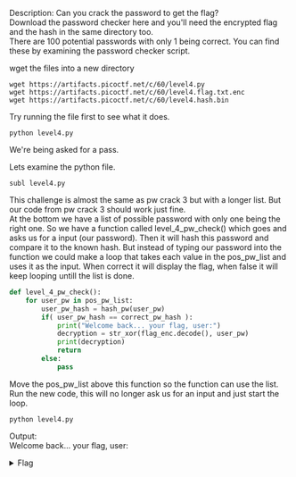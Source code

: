 Description: Can you crack the password to get the flag?  
Download the password checker here and you'll need the encrypted flag and the hash in the same directory too.  
There are 100 potential passwords with only 1 being correct. You can find these by examining the password checker script.  


wget the files into a new directory
```
wget https://artifacts.picoctf.net/c/60/level4.py
wget https://artifacts.picoctf.net/c/60/level4.flag.txt.enc
wget https://artifacts.picoctf.net/c/60/level4.hash.bin
```
Try running the file first to see what it does.
```
python level4.py
```
We're being asked for a pass.

Lets examine the python file. 
```
subl level4.py
```
This challenge is almost the same as pw crack 3 but with a longer list. But our code from pw crack 3 should work just fine.  
At the bottom we have a list of possible password with only one being the right one.
So we have a function called level_4_pw_check() which goes and asks us for a input (our password). Then it will hash this password and compare it to the known hash.
But instead of typing our password into the function we could make a loop that takes each value in the pos_pw_list and uses it as the input. When correct it will display the flag, when false it will keep looping untill the list is done.
```python
def level_4_pw_check():
    for user_pw in pos_pw_list:
        user_pw_hash = hash_pw(user_pw)
        if( user_pw_hash == correct_pw_hash ):
            print("Welcome back... your flag, user:")
            decryption = str_xor(flag_enc.decode(), user_pw)
            print(decryption)
            return
        else:
            pass
```
Move the pos_pw_list above this function so the function can use the list.
Run the new code, this will no longer ask us for an input and just start the loop.
```
python level4.py
```
Output:  
Welcome back... your flag, user:
<details><summary>Flag</summary>
  picoCTF{fl45h_5pr1ng1ng_d770d48c}
</details>
